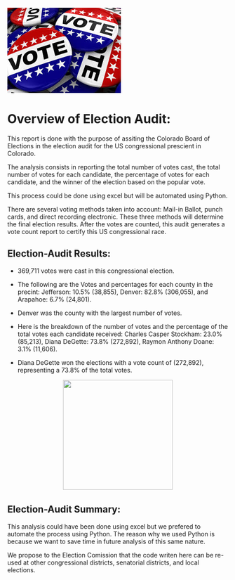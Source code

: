 ![vote.png](Resources/vote.png)


# Overview of Election Audit: 

This report is done with the purpose of assiting the Colorado Board of Elections in the election audit for the US congressional prescient in Colorado. 

The analysis consists in reporting the total number of votes cast, the total number of votes for each candidate, the percentage of votes for each candidate, and the winner of the election based on the popular vote.

This process could be done using excel but will be automated using Python.

There are several voting methods taken into account: Mail-in Ballot, punch cards, and direct recording electronic.  These three methods will determine the final election results. After the votes are counted, this audit generates a vote count report to certify this US congressional race.

## Election-Audit Results:                                 
  
* 369,711 votes were cast in this congressional election.  

* The following are the Votes and percentages for each county in the precint: Jefferson: 10.5% (38,855), Denver: 82.8% (306,055), and Arapahoe: 6.7% (24,801).

* Denver was the county with the largest number of votes.

* Here is the breakdown of the number of votes and the percentage of the total votes each candidate received: Charles Casper Stockham: 23.0% (85,213), Diana      DeGette: 73.8% (272,892), Raymon Anthony Doane: 3.1% (11,606).

* Diana DeGette won the elections with a vote count of (272,892), representing a  73.8%  of the total votes.


<p align = "center">
<img src="https://github.com/nativelasquez-austin/Election_Analysis/blob/main/Resources/Election_results.png" width="250" height="250" />


## Election-Audit Summary: 

This analysis could have been done using excel but we prefered to automate the process using Python.  The reason why we used Python is because we want to save time in future analysis of this same nature.

We propose to the Election Comission that the code writen here can be re-used at other congressional districts, senatorial districts, and local elections.
